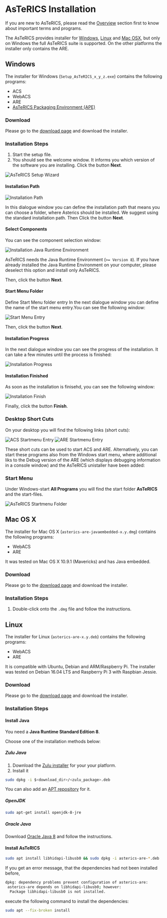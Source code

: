 # AsTeRICS Installation

If you are new to AsTeRICS, please read the [Overview](Overview) section first to know about important terms and programs.

The AsTeRICS provides installer for [Windows](#windows), [Linux](#linux) and [Mac OSX](#mac-os-x), but only on
Windows the full AsTeRICS suite is supported. On the other platforms the installer
only contains the ARE.

## Windows

The installer for Windows (```Setup_AsTeRICS_x_y_z.exe```) contains the following programs:

* ACS
* WebACS
* ARE
* [AsTeRICS Packaging Environment (APE)](../develop/at-solution/)

### Download

Please go to the [download page](https://github.com/asterics/AsTeRICS/releases/latest) and download the installer.

### Installation Steps

1. Start the setup file.
2. You should see the welcome window. It informs you which version of the software
you are installing. Click the button **Next**.

![AsTeRICS Setup Wizard](./img/quickstart01.png)

<!-- <p align="center">
  <img src="./img/quickstart01.png" alt="AsTeRICS Setup Wizard"/>
</p> -->

#### Installation Path

![Installation Path](./img/quickstart02.png)

In this dialogue window you can define the installation path that means you can
choose a folder, where Asterics should be installed. We suggest using the standard
installation path. Then Click the button **Next**.

#### Select Components

You can see the component selection window:

![Installation Java Runtime Environment](./img/quickstart03.png)

AsTeRICS needs the Java Runtime Environment (`>= Version 8`). If
you have already installed the Java Runtime Environment on your computer, please
deselect this option and install only AsTeRICS.

Then, click the button **Next**.

#### Start Menu Folder

Define Start Menu folder entry
In the next dialogue window you can define the name of the start menu entry.You
can see the following window:

![Start Menu Entry](./img/quickstart04.png)

Then, click the button **Next**.

#### Installation Progress

In the next dialogue window you can see the progress of the installation. It can take a
few minutes until the process is finished:

![Installation Progress](./img/quickstart05.png)

#### Installation Finished

As soon as the installation is finisehd, you can see the following window:

![Installation Finish](./img/quickstart06.png)

Finally, click the button **Finish**.

### Desktop Short Cuts

On your desktop you will find the following links (short cuts):

![ACS Startmenu Entry](./img/quickstart07.png)
![ARE Startmenu Entry](./img/quickstart08.png)

These short cuts can be used to start ACS and ARE. Alternatively, you can start these
programs also from the Windows start menu, where additional liks to the Debug
version of the ARE (which displays debugging information in a console window) and
the AsTeRICS unistaller have been added:

### Start Menu

Under Windows-start **All Programs** you will find the start folder **AsTeRICS** and
the start-files.

![AsTeRICS Startmenu Folder](./img/quickstart09.png)

## Mac OS X

The installer for Mac OS X (```asterics-are-javaembedded-x.y.dmg```) contains the following programs:

* WebACS
* ARE

It was tested on Mac OS X 10.9.1 (Mavericks) and has Java embedded.

### Download

Please go to the [download page](https://github.com/asterics/AsTeRICS/releases/latest) and download the installer.

### Installation Steps

1. Double-click onto the `.dmg` file and follow the instructions.

## Linux

The installer for Linux (```asterics-are-x.y.deb```) contains the following programs:

* WebACS
* ARE

It is compatible with Ubuntu, Debian and ARM/Raspberry Pi.
The installer was tested on Debian 16.04 LTS and Raspberry Pi 3 with Raspbian Jessie.

### Download

Please go to the [download page](https://github.com/asterics/AsTeRICS/releases/latest) and download the installer.

### Installation Steps

#### Install Java

You need a **Java Runtime Standard Edition 8**.

Choose one of the installation methods below:

##### Zulu Java

1. Download the [Zulu installer](https://www.azul.com/downloads/zulu-community/?version=java-8-lts&os=linux&package=jdk) for your your platform.
2. Install it 

```bash
sudo dpkg -i $<download_dir>/<zulu_package>.deb
```

You can also add an [APT repository](https://docs.azul.com/zulu/zuludocs/ZuluUserGuide/PrepareZuluPlatform/AttachAPTRepositoryUbuntuOrDebianSys.htm?tocpath=Zulu%20Installation%20Guide%7CPrepare%20the%20Zulu%20Installation%20Platform%7CAttach%20Azul%20Package%20Repositories%7C_____2) for it.

##### OpenJDK

```bash
sudo apt-get install openjdk-8-jre
```

##### Oracle Java

Download [Oracle Java 8](https://www.oracle.com/java/technologies/javase-jre8-downloads.html) and follow the instructions.

#### Install AsTeRICS

```bash
sudo apt install libhidapi-libusb0 && sudo dpkg -i asterics-are-*.deb
```

If you get an error message, that the dependencies had not been installed before,
```bash
dpkg: dependency problems prevent configuration of asterics-are:
 asterics-are depends on libhidapi-libusb0; however:
  Package libhidapi-libusb0 is not installed.
```

execute the following command to install the dependencies:

```bash
sudo apt --fix-broken install
```

